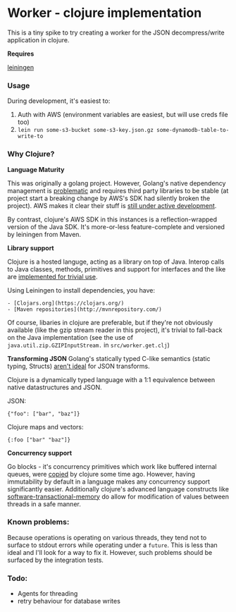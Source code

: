 # Worker - clojure implementation

This is a tiny spike to try creating a worker for the JSON decompress/write 
application in clojure. 

**Requires** 

[leiningen](http://leiningen.org/)

### Usage

During development, it's easiest to: 

1. Auth with AWS (environment variables are easiest, but will use creds file too)
2. `lein run some-s3-bucket some-s3-key.json.gz some-dynamodb-table-to-write-to` 

### Why Clojure? 

**Language Maturity**

This was originally a golang project. However, Golang's native dependency management is [problematic](http://jbeckwith.com/2015/05/29/dependency-management-go/)
and requires third party libraries to be stable (at project start a breaking change by AWS's SDK
had silently broken the project). AWS makes it clear their stuff is [still under active development](https://github.com/aws/aws-sdk-go#caution).

By contrast, clojure's AWS SDK in this instances is a reflection-wrapped version of the 
Java SDK. It's more-or-less feature-complete and versioned by leiningen from Maven.  

**Library support**

Clojure is a hosted languge, acting as a library on top of Java. Interop calls to 
Java classes, methods, primitives and support for interfaces and the like 
are [implemented for trivial use](http://clojure.org/java_interop).

Using Leiningen to install dependencies, you have: 
    
    - [Clojars.org](https://clojars.org/)
    - [Maven repositories](http://mvnrepository.com/)

Of course, libaries in clojure are preferable, but if they're not obviously available
(like the gzip stream reader in this project), it's trivial to fall-back on the Java 
implementation (see the use of `java.util.zip.GZIPInputStream.` in `src/worker.get.clj`)

**Transforming JSON**
Golang's statically typed C-like semantics (static typing, Structs) 
[aren't ideal](https://github.com/brightsparc/brightsparc-go/blob/master/api.go#L161) 
for JSON transforms. 

Clojure is a dynamically typed language with a 1:1 equivalence between 
native datastructures and JSON. 

JSON: 

    {"foo": ["bar", "baz"]}

Clojure maps and vectors: 

    {:foo ["bar" "baz"]}

**Concurrency support**

Go blocks - it's concurrency primitives which work like buffered internal queues, 
were [copied](http://clojure.github.io/core.async/) by clojure some time ago. However, 
having immutability by default in a language makes any concurrency support significantly easier.
Additionally clojure's advanced language constructs like 
[software-transactional-memory](http://sw1nn.com/blog/2012/04/11/clojure-stm-what-why-how/)
do allow for modification of values between threads in a safe manner. 

### Known problems: 

Because operations is operating on various threads, they tend not to surface to stdout errors
while operating under a `future`. This is less than ideal and I'll look for a way to fix it.
However, such problems should be surfaced by the integration tests.

### Todo: 

- Agents for threading
- retry behaviour for database writes
